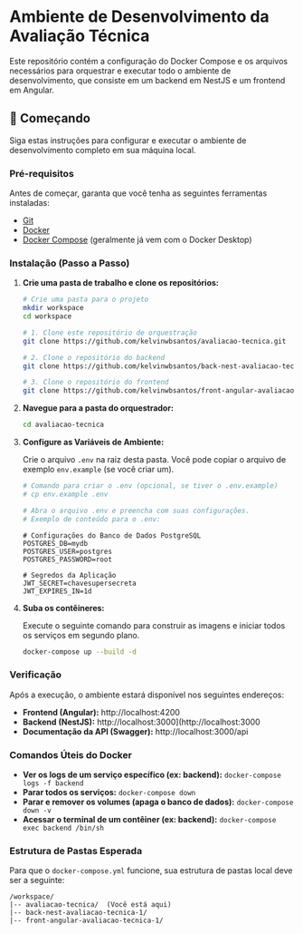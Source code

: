 # Ambiente de Desenvolvimento da Avaliação Técnica

Este repositório contém a configuração do Docker Compose e os arquivos necessários para orquestrar e executar todo o ambiente de desenvolvimento, que consiste em um backend em NestJS e um frontend em Angular.

## 🚀 Começando

Siga estas instruções para configurar e executar o ambiente de desenvolvimento completo em sua máquina local.

### Pré-requisitos

Antes de começar, garanta que você tenha as seguintes ferramentas instaladas:
* [Git](https://git-scm.com/)
* [Docker](https://www.docker.com/products/docker-desktop/)
* [Docker Compose](https://docs.docker.com/compose/install/) (geralmente já vem com o Docker Desktop)

### Instalação (Passo a Passo)

1.  **Crie uma pasta de trabalho e clone os repositórios:**

    ```bash
    # Crie uma pasta para o projeto
    mkdir workspace
    cd workspace

    # 1. Clone este repositório de orquestração
    git clone https://github.com/kelvinwbsantos/avaliacao-tecnica.git

    # 2. Clone o repositório do backend
    git clone https://github.com/kelvinwbsantos/back-nest-avaliacao-tecnica-1.git

    # 3. Clone o repositório do frontend
    git clone https://github.com/kelvinwbsantos/front-angular-avaliacao-tecnica-1.git
    ```

2.  **Navegue para a pasta do orquestrador:**

    ```bash
    cd avaliacao-tecnica
    ```

3.  **Configure as Variáveis de Ambiente:**

    Crie o arquivo `.env` na raiz desta pasta. Você pode copiar o arquivo de exemplo `env.example` (se você criar um).

    ```bash
    # Comando para criar o .env (opcional, se tiver o .env.example)
    # cp env.example .env

    # Abra o arquivo .env e preencha com suas configurações.
    # Exemplo de conteúdo para o .env:
    ```
    ```env
    # Configurações do Banco de Dados PostgreSQL
    POSTGRES_DB=mydb
    POSTGRES_USER=postgres
    POSTGRES_PASSWORD=root

    # Segredos da Aplicação
    JWT_SECRET=chavesupersecreta
    JWT_EXPIRES_IN=1d
    ```

4.  **Suba os contêineres:**

    Execute o seguinte comando para construir as imagens e iniciar todos os serviços em segundo plano.

    ```bash
    docker-compose up --build -d
    ```

### Verificação

Após a execução, o ambiente estará disponível nos seguintes endereços:

* **Frontend (Angular):** http://localhost:4200
* **Backend (NestJS):** http://localhost:3000](http://localhost:3000
* **Documentação da API (Swagger):** http://localhost:3000/api

### Comandos Úteis do Docker

* **Ver os logs de um serviço específico (ex: backend):**
    `docker-compose logs -f backend`
* **Parar todos os serviços:**
    `docker-compose down`
* **Parar e remover os volumes (apaga o banco de dados):**
    `docker-compose down -v`
* **Acessar o terminal de um contêiner (ex: backend):**
    `docker-compose exec backend /bin/sh`

### Estrutura de Pastas Esperada

Para que o `docker-compose.yml` funcione, sua estrutura de pastas local deve ser a seguinte:
```
/workspace/
|-- avaliacao-tecnica/  (Você está aqui)
|-- back-nest-avaliacao-tecnica-1/
|-- front-angular-avaliacao-tecnica-1/
```
